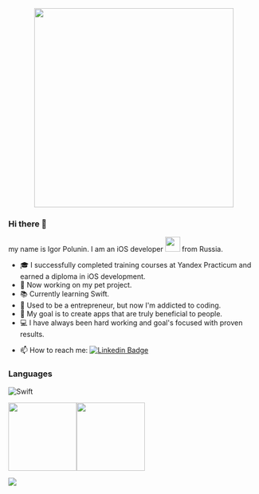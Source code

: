<div id="header" align="center">
  <img src="https://media.giphy.com/media/v1.Y2lkPTc5MGI3NjExbXdjaDBnYXZ5MDZpZmoyMG03enpqYXFoeDQzc3NkdHRvM2I1dTVnbiZlcD12MV9pbnRlcm5hbF9naWZfYnlfaWQmY3Q9cw/Q8xuJjjxQHHJdHn7gJ/giphy.gif" width="400"/>
</div>



### Hi there 👋
my name is Igor Polunin. I am an iOS developer <img src="https://media.giphy.com/media/WUlplcMpOCEmTGBtBW/giphy.gif" width="30"> from Russia.

* 🎓   I successfully completed training courses at Yandex Practicum and earned a diploma in iOS development.
* 🌱  Now working on my pet project.
* 📚   Currently learning Swift.     
* 💼   Used to be a entrepreneur, but now I'm addicted to coding.
* 🧐   My goal is to create apps that are truly beneficial to people.
* 💻   I have always been hard working and goal's focused with proven results.

- 📫 How to reach me: [![Linkedin Badge](https://img.shields.io/badge/-kakbar-blue?style=flat&logo=Linkedin&logoColor=white)](https://www.linkedin.com/in/игорь-полунин-0273a49a/)

### Languages
![Swift](https://img.shields.io/badge/-Swift-000?&logo=Swift)

<a href="https://www.adamalston.com/"><img height="137px" src="https://github-readme-stats.vercel.app/api?username=Garrissn&hide_title=true&hide_border=true&show_icons=true&include_all_commits=true&count_private=true&line_height=21&text_color=000&icon_color=000&bg_color=0,ea6161,ffc64d,fffc4d,52fa5a&theme=graywhite" /><!-- wi*quL3fcV --><img height="137px" src="https://github-readme-stats.vercel.app/api/top-langs/?username=Garrissn&hide=html&hide_title=true&hide_border=true&layout=compact&langs_count=6&exclude_repo=comp426,Redventures-Movie-Quotes&text_color=000&icon_color=fff&bg_color=0,52fa5a,4dfcff,c64dff&theme=graywhite" /></a>

![](https://komarev.com/ghpvc/?username=Garrissn-username&color=orange)
